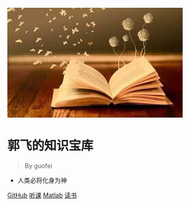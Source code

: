 ![logo](media/pic.jpg)

# 郭飞的知识宝库

> By guofei

* 人类必将化身为神


[GitHub](https://github.com/guofei9987/guofei9987.github.io)
[听课](http://www.guofei.site/course/)
[Matlab](http://www.guofei.site/matlab/)
[读书](/homepage)
